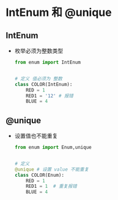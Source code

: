 # IntEnum 和 @unique

## IntEnum

+ 枚举必须为整数类型

  ```py
  from enum import IntEnum


  # 定义 值必须为 整数
  class COLOR(IntEnum):
      RED = 1
      RED1 = '12' # 报错
      BLUE = 4
  ```

## @unique

+ 设置值也不能重复

  ```py
  from enum import Enum,unique


  # 定义
  @unique # 设置 value 不能重复
  class COLOR(Enum):
      RED = 1
      RED1 = 1  # 重复报错
      BLUE = 4
  ```
